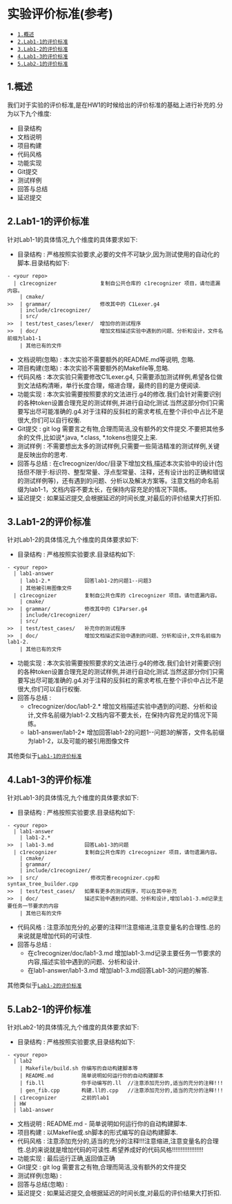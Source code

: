# 实验评价标准(参考)

- <a href="#1">`1.概述`</a>
- <a href="#2">`2.Lab1-1的评价标准`</a>
- <a href="#3">`3.Lab1-2的评价标准`</a>
- <a href="#4">`4.Lab1-3的评价标准`</a>
- <a href="#5">`5.Lab2-1的评价标准`</a>


<a id="1"/>

## 1.概述

我们对于实验的评价标准,是在HW1的时候给出的评价标准的基础上进行补充的.分为以下九个维度:

- 目录结构
- 文档说明
- 项目构建
- 代码风格
- 功能实现
- Git提交
- 测试样例
- 回答与总结
- 延迟提交

<a id="2"/>

## 2.Lab1-1的评价标准

针对Lab1-1的具体情况,九个维度的具体要求如下:

- 目录结构 : 严格按照实验要求,必要的文件不可缺少,因为测试使用的自动化的脚本.目录结构如下:

``` text
- <your repo>
  | c1recognizer              复制自公共仓库的 c1recognizer 项目，请勿遗漏内容。
    | cmake/
>>  | grammar/                修改其中的 C1Lexer.g4
    | include/c1recognizer/ 
    | src/
>>  | test/test_cases/lexer/  增加你的测试程序
>>  | doc/                    增加文档描述实验中遇到的问题、分析和设计，文件名前缀为lab1-1
    | 其他已有的文件
```

- 文档说明(忽略) : 本次实验不需要额外的README.md等说明, 忽略.
- 项目构建(忽略) : 本次实验不需要额外的Makefile等,忽略.
- 代码风格 : 本次实验只需要修改C1Lexer.g4, 只需要添加测试样例,希望各位做到文法结构清晰，单行长度合理，缩进合理，最终的目的是方便阅读.
- 功能实现 : 本次实验需要按照要求的文法进行.g4的修改.我们会针对需要识别的各种token设置合理充足的测试样例,并进行自动化测试.当然这部分你们只需要写出尽可能准确的.g4.对于注释的反斜杠的需求考核,在整个评价中占比不是很大,你们可以自行权衡.
- Git提交 : git log 需要言之有物,合理而简洁,没有额外的文件提交.不要把其他多余的文件,比如说*.java, *.class, *.tokens也提交上来.
- 测试样例 : 不需要想出太多的测试样例,只需要一些简洁精准的测试样例,关键是反映出你的思考.
- 回答与总结 : 在c1recognizer/doc/目录下增加文档,描述本次实验中的设计(包括但不限于:标识符、整型常量、浮点型常量、注释，还有设计出的正确和错误的测试样例等)，还有遇到的问题、分析以及解决方案等。注意文档的命名前缀为lab1-1，文档内容不要太长，在保持内容充足的情况下简练。
- 延迟提交 : 如果延迟提交,会根据延迟的时间长度,对最后的评价结果大打折扣.


<a id="3"/>

## 3.Lab1-2的评价标准

针对Lab1-2的具体情况,九个维度的具体要求如下:

- 目录结构 : 严格按照实验要求.目录结构如下:

``` text
- <your repo>
  | lab1-answer
    | lab1-2.*           回答lab1-2的问题1--问题3
    | 其他被引用图像文件
  | c1recognizer         复制自公共仓库的 c1recognizer 项目。请勿遗漏内容。
    | cmake/
>>  | grammar/           修改其中的 C1Parser.g4
    | include/c1recognizer/ 
    | src/
>>  | test/test_cases/   补充你的测试程序
>>  | doc/               增加文档描述实验中遇到的问题、分析和设计,文件名前缀为lab1-2.
    | 其他已有的文件
```
- 功能实现 : 本次实验需要按照要求的文法进行.g4的修改.我们会针对需要识别的各种token设置合理充足的测试样例,并进行自动化测试.当然这部分你们只需要写出尽可能准确的.g4.对于注释的反斜杠的需求考核,在整个评价中占比不是很大,你们可以自行权衡.
- 回答与总结 : 
    - c1recognizer/doc/lab1-2.* 增加文档描述实验中遇到的问题、分析和设计,文件名前缀为lab1-2.文档内容不要太长，在保持内容充足的情况下简练。
    - lab1-answer/lab1-2* 增加回答lab1-2的问题1--问题3的解答，文件名前缀为lab1-2，以及可能的被引用图像文件

其他类似于<a href="#2">`Lab1-1的评价标准`</a>

<a id="4"/>

## 4.Lab1-3的评价标准

针对Lab1-3的具体情况,九个维度的具体要求如下:

- 目录结构 : 严格按照实验要求.目录结构如下:

``` text
- <your repo>
  | lab1-answer
    | lab1-2.*
>>  | lab1-3.md          回答Lab1-3的问题
  | c1recognizer         复制自公共仓库的 c1recognizer 项目，请勿遗漏内容。
    | cmake/
    | grammar/           
    | include/c1recognizer/ 
>>  | src/                 修改完善recognizer.cpp和syntax_tree_builder.cpp
>>  | test/test_cases/   如果有更多的测试程序，可以在其中补充
>>  | doc/               描述实验中遇到的问题、分析和设计,增加lab1-3.md记录主要任务一节要求的内容
    | 其他已有的文件
```

- 代码风格 : 注意添加充分的,必要的注释!!!注意缩进,注意变量名的合理性.总的来说就是增加代码的可读性.
- 回答与总结 : 
    - 在c1recognizer/doc/lab1-3.md 增加lab1-3.md记录主要任务一节要求的内容,描述实验中遇到的问题、分析和设计.
    - 在lab1-answer/lab1-3.md 增加lab1-3.md回答Lab1-3的问题的解答.

其他类似于<a href="#3">`Lab1-2的评价标准`</a>

<a id="5"/>

## 5.Lab2-1的评价标准

针对Lab2-1的具体情况,九个维度的具体要求如下:

- 目录结构 : 严格按照实验要求,目录结构如下:

``` text
- <your repo>
  | lab2
    | Makefile/build.sh 你编写的自动构建脚本等
    | README.md         简单说明如何运行你的自动构建脚本
    | fib.ll            你手动编写的.ll  //注意添加充分的,适当的充分的注释!!!
    | gen_fib.cpp       构建.ll的.cpp   //注意添加充分的,适当的充分的注释!!!
  | c1recognizer        之前的lab1
  | HW
  | lab1-answer
```

- 文档说明 : README.md - 简单说明如何运行你的自动构建脚本.
- 项目构建 : 以Makefile或.sh脚本的形式编写的自动构建脚本.
- 代码风格 : 注意添加充分的,适当的充分的注释!!!注意缩进,注意变量名的合理性.总的来说就是增加代码的可读性.希望养成好的代码风格!!!!!!!!!!!!!!!!!!
- 功能实现 : 最后运行正确,返回值正确
- Git提交 : git log 需要言之有物,合理而简洁,没有额外的文件提交
- 测试样例(忽略) :
- 回答与总结(忽略) : 
- 延迟提交 : 如果延迟提交,会根据延迟的时间长度,对最后的评价结果大打折扣.

